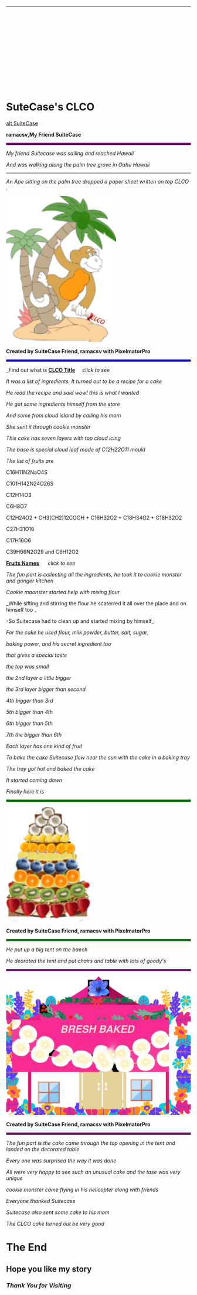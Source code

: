 ---




&nbsp;

&nbsp;

&nbsp;

&nbsp;

&nbsp;



&nbsp;

&nbsp;

# SuteCase's CLCO

[alt SuiteCase](assets/images/suitecase.png "I am SuiteCase")

<b>ramacsv,My Friend SuiteCase </b>
<hr style="border-top:5px solid purple">

_My friend Suitecase was sailing and reached  Hawaii_

_And was walking along the palm tree grove in Oahu Hawaii_

------------

_An Ape sitting on the palm tree dropped a paper sheet written on top CLCO ._

![alt Cuty Ape](assets/images/Monkey.svg "Ape the Monkey")

<b>Created by SuiteCase Friend, ramacsv with PixelmatorPro</b>
<hr style="border-top:5px solid blue">

_Find out what is [**CLCO Title**](./cake.md)   &nbsp;&nbsp;&nbsp;&nbsp;_click to see_

_It was a list of ingredients. It turned out to be a recipe for a cake_

_He read the recipe and said wow! this is what I wanted_

_He got some ingredients himself from the store_

_And some from cloud island by calling his mom_

_She sent it through cookie monster_

_This cake has seven layers with top cloud icing_

_The base is special cloud leaf made of C12H22O11 mould_ 

_The list of fruits are_

C16H11N2NaO4S 

C101H142N24O26S

C12H14O3 

C6H8O7 

C12H24O2 + CH3(CH2)12COOH + C16H32O2 + C18H34O2 + C18H32O2  

C27H31O16  

C17H16O6  

C39H66N2O29  and  C6H12O2 

[**Fruits Names**](./cake.md)   &nbsp;&nbsp;&nbsp;&nbsp;     _click to see_

_The fun part is collecting all the ingredients, he took it to cookie monster and gonger kitchen_

_Cookie maonster started help with mixing flour_

_While sifting and stirring the flour he scaterred it all over the place and on himself too
_

-So Suitecase had to clean up and started mixing by himself_

_For the cake he used flour, milk powder, butter, salt, sugar,_

_baking power, and his secret ingredient too_

_that gives a special taste_

_the top was small_

_the 2nd layer a little bigger_

_the 3rd layer bigger than second_

_4th  bigger than 3rd_

_5th  bigger than  4th_

_6th  bigger than 5th_

_7th the  bigger than 6th_

_Each layer has one kind of fruit_

_To bake the cake Suitecase flew near the sun with the cake in a baking tray_

_The tray got hot and baked the cake_

_It started coming down_

_Finally here it is_

<hr style="border-bottom:5px solid green">

![alt Palm Fruit Cake](assets/images/cakefruit.svg "CLCO")

<b>Created by SuiteCase Friend, ramacsv with PixelmatorPro</b>
<hr style="border-top:5px solid green">


_He put up a big tent on the baech_

_He deorated the tent and put chairs and table with lots of goody's_

<hr style="border-bottom:5px solid purple">

![alt Party](assets/images/tent.svg "Party")

<b>Created by SuiteCase Friend, ramacsv with PixelmatorPro</b>
<hr style="border-top:5px solid purple">

_The fun part is the cake came through the top opening in the tent and landed on the decorated table_

_Every one was surprised the way it was done_

_All were very happy to see such an unusual cake and the tase was very unique_

_cookie monster came flying in his helicopter along with friends_

_Everyone thanked Suitecase_

_Suitecase also sent some cake to his mom_


_The CLCO cake turned out be very good_

# The End

## Hope you like my story

### *Thank You for Visiting*


